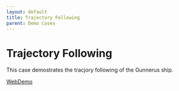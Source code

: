 ```yaml
---
layout: default
title: Trajectory Following
parent: Demo Cases
---
```

# Trajectory Following 
This case demostrates the tracjory following of the Gunnerus ship.

[WebDemo](https://gunnerus-case.github.io/gunnerus-web-demo/)
